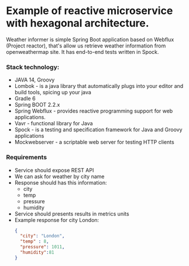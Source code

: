 # Example of reactive microservice with hexagonal architecture.

Weather informer is simple Spring Boot application based on Webflux (Project reactor), that's allow us retrieve weather 
information from openweathermap site.
It has end-to-end tests written in Spock.

### Stack technology:
  - JAVA 14, Groovy
  - Lombok - is a java library that automatically plugs into your editor and build tools, spicing up your java
  - Gradle 6
  - Spring BOOT 2.2.x
  - Spring Webflux - provides reactive programming support for web applications.
  - Vavr - functional library for Java
  - Spock - is a testing and specification framework for Java and Groovy applications
  - Mockwebserver - a scriptable web server for testing HTTP clients

### Requirements
  - Service should expose REST API
  - We can ask for weather by city name
  - Response should has this information:
     - city
     - temp
     - pressure
     - humidity
  - Service should presents results in metrics units
  - Example response for city London:
     ```json
     {
       "city": "London",
       "temp" : 8,
       "pressure": 1011,
       "humidity":81
     }
     ```